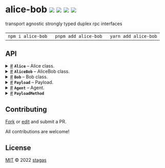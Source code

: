<h1>
alice-bob <a href="https://npmjs.org/package/alice-bob"><img src="https://img.shields.io/badge/npm-v2.0.0-F00.svg?colorA=000"/></a> <a href="src"><img src="https://img.shields.io/badge/loc-162-FFF.svg?colorA=000"/></a> <a href="https://cdn.jsdelivr.net/npm/alice-bob@2.0.0/dist/alice-bob.min.js"><img src="https://img.shields.io/badge/brotli-828b-333.svg?colorA=000"/></a> <a href="LICENSE"><img src="https://img.shields.io/badge/license-MIT-F0B.svg?colorA=000"/></a>
</h1>

<p></p>

transport agnostic strongly typed duplex rpc interfaces

<h4>
<table><tr><td title="Triple click to select and copy paste">
<code>npm i alice-bob </code>
</td><td title="Triple click to select and copy paste">
<code>pnpm add alice-bob </code>
</td><td title="Triple click to select and copy paste">
<code>yarn add alice-bob</code>
</td></tr></table>
</h4>

## API

<p>  <details id="Alice$114" title="Class" ><summary><span><a href="#Alice$114">#</a></span>  <code><strong>Alice</strong></code>     &ndash; Alice class.</summary>  <a href="src/alice-bob.ts#L292">src/alice-bob.ts#L292</a>  <ul>        <p>  <details id="constructor$115" title="Constructor" ><summary><span><a href="#constructor$115">#</a></span>  <code><strong>constructor</strong></code><em>(send, target)</em>     &ndash; Creates an instance of Alice.</summary>  <a href="src/alice-bob.ts#L297">src/alice-bob.ts#L297</a>  <ul>    <p>  <details id="new Alice$116" title="ConstructorSignature" ><summary><span><a href="#new Alice$116">#</a></span>  <code><strong>new Alice</strong></code><em>()</em>     &ndash; Creates an instance of Alice.</summary>    <ul><p><a href="#Alice$114">Alice</a>&lt;<a href="#A$117">A</a>, <a href="#B$118">B</a>&gt;</p>      <p>  <details id="send$119" title="Parameter" ><summary><span><a href="#send$119">#</a></span>  <code><strong>send</strong></code>    </summary>    <ul><p><a href="#PayloadMethod$6">PayloadMethod</a>&lt;<a href="#Agent$11">Agent</a>&lt;<a href="#A$117">A</a>, <a href="#B$118">B</a>&gt;&gt;</p>        </ul></details><details id="target$120" title="Parameter" ><summary><span><a href="#target$120">#</a></span>  <code><strong>target</strong></code>    </summary>    <ul><p><a href="#A$117">A</a></p>        </ul></details></p>  </ul></details></p>    </ul></details><details id="local$121" title="Property" ><summary><span><a href="#local$121">#</a></span>  <code><strong>local</strong></code>     &ndash; The local Agent.</summary>  <a href="src/alice-bob.ts#L95">src/alice-bob.ts#L95</a>  <ul><p>{<p>  <details id="debug$123" title="Property" ><summary><span><a href="#debug$123">#</a></span>  <code><strong>debug</strong></code>     &ndash; Whether or not to log debugging information.</summary>  <a href="src/alice-bob.ts#L32">src/alice-bob.ts#L32</a>  <ul><p>boolean</p>        </ul></details><details id="name$124" title="Property" ><summary><span><a href="#name$124">#</a></span>  <code><strong>name</strong></code>     &ndash; The name of the agent. Defaults to either 'alice' or 'bob' depending
on the constructor used, Alice or Bob.</summary>  <a href="src/alice-bob.ts#L38">src/alice-bob.ts#L38</a>  <ul><p>string</p>        </ul></details><details id="send$125" title="Property" ><summary><span><a href="#send$125">#</a></span>  <code><strong>send</strong></code>     &ndash; The send method overriden by the user to any transport.</summary>  <a href="src/alice-bob.ts#L43">src/alice-bob.ts#L43</a>  <ul><p><a href="#PayloadMethod$6">PayloadMethod</a>&lt;<a href="#Agent$11">Agent</a>&lt;<a href="#B$118">B</a>, <a href="#A$117">A</a>&gt;&gt;</p>        </ul></details><details id="deferredSend$126" title="Method" ><summary><span><a href="#deferredSend$126">#</a></span>  <code><strong>deferredSend</strong></code><em>()</em>     &ndash; Returns the send method. Used in contexts where it might
change between sessions, like browser refresh/hot/livereload.</summary>  <a href="src/alice-bob.ts#L49">src/alice-bob.ts#L49</a>  <ul>    <p>      <p><strong>deferredSend</strong><em>()</em>  &nbsp;=&gt;  <ul><a href="#PayloadMethod$6">PayloadMethod</a>&lt;<a href="#Agent$11">Agent</a>&lt;<a href="#B$37">B</a>, <a href="#A$36">A</a>&gt;&gt;</ul></p></p>    </ul></details><details id="deserializer$132" title="Method" ><summary><span><a href="#deserializer$132">#</a></span>  <code><strong>deserializer</strong></code><em>(data)</em>    </summary>  <a href="src/alice-bob.ts#L57">src/alice-bob.ts#L57</a>  <ul>    <p>    <details id="data$134" title="Parameter" ><summary><span><a href="#data$134">#</a></span>  <code><strong>data</strong></code>    </summary>    <ul><p>unknown</p>        </ul></details>  <p><strong>deserializer</strong><em>(data)</em>  &nbsp;=&gt;  <ul>any</ul></p></p>    </ul></details><details id="log$135" title="Method" ><summary><span><a href="#log$135">#</a></span>  <code><strong>log</strong></code><em>(args)</em>     &ndash; Overridable logging function. Defaults to <code>console.log()</code> and prepends <code>agent.name</code>.</summary>  <a href="src/alice-bob.ts#L63">src/alice-bob.ts#L63</a>  <ul>    <p>    <details id="args$137" title="Parameter" ><summary><span><a href="#args$137">#</a></span>  <code><strong>args</strong></code>    </summary>    <ul><p>unknown  []</p>        </ul></details>  <p><strong>log</strong><em>(args)</em>  &nbsp;=&gt;  <ul>void</ul></p></p>    </ul></details><details id="serializer$129" title="Method" ><summary><span><a href="#serializer$129">#</a></span>  <code><strong>serializer</strong></code><em>(data)</em>    </summary>  <a href="src/alice-bob.ts#L56">src/alice-bob.ts#L56</a>  <ul>    <p>    <details id="data$131" title="Parameter" ><summary><span><a href="#data$131">#</a></span>  <code><strong>data</strong></code>    </summary>    <ul><p>unknown</p>        </ul></details>  <p><strong>serializer</strong><em>(data)</em>  &nbsp;=&gt;  <ul>any</ul></p></p>    </ul></details></p>} &amp; <a href="#A$117">A</a> &amp; {<p>  <details id="target$147" title="Property" ><summary><span><a href="#target$147">#</a></span>  <code><strong>target</strong></code>    </summary>  <a href="src/alice-bob.ts#L95">src/alice-bob.ts#L95</a>  <ul><p><a href="#A$117">A</a></p>        </ul></details></p>}</p>        </ul></details><details id="remote$148" title="Property" ><summary><span><a href="#remote$148">#</a></span>  <code><strong>remote</strong></code>     &ndash; The remote Agent.</summary>  <a href="src/alice-bob.ts#L99">src/alice-bob.ts#L99</a>  <ul><p><a href="#Agent$11">Agent</a>&lt;<a href="#B$118">B</a>, <a href="#A$117">A</a>&gt;</p>        </ul></details><details id="agents$155" title="Method" ><summary><span><a href="#agents$155">#</a></span>  <code><strong>agents</strong></code><em>(local, remote)</em>     &ndash; Returns the agents tuple <code>[alice, bob]</code>.</summary>  <a href="src/alice-bob.ts#L276">src/alice-bob.ts#L276</a>  <ul>    <p>  <p>

Example:

```ts
const [alice, bob] = new Alice<Local, Remote>().agents()

// to enable debugging on local (alice)
const [alice, bob] = new Alice<Local, Remote>().agents({ debug: true })

// use different names:
const [alice, bob] = new Alice<Local, Remote>().agents(
  { name: 'server', debug: true },
  { name: 'client' }
)
```

</p>
  <details id="local$157" title="Parameter" ><summary><span><a href="#local$157">#</a></span>  <code><strong>local</strong></code>    </summary>    <ul><p><code>null</code> | <span>Partial</span>&lt;<a href="#Agent$11">Agent</a>&lt;<a href="#A$117">A</a>, <a href="#B$118">B</a>&gt;&gt;</p>        </ul></details><details id="remote$158" title="Parameter" ><summary><span><a href="#remote$158">#</a></span>  <code><strong>remote</strong></code>    </summary>    <ul><p><code>null</code> | <span>Partial</span>&lt;<a href="#Agent$11">Agent</a>&lt;<a href="#B$118">B</a>, <a href="#A$117">A</a>&gt;&gt;</p>        </ul></details>  <p><strong>agents</strong><em>(local, remote)</em>  &nbsp;=&gt;  <ul>[  {<p>  <details id="debug$160" title="Property" ><summary><span><a href="#debug$160">#</a></span>  <code><strong>debug</strong></code>     &ndash; Whether or not to log debugging information.</summary>  <a href="src/alice-bob.ts#L32">src/alice-bob.ts#L32</a>  <ul><p>boolean</p>        </ul></details><details id="name$161" title="Property" ><summary><span><a href="#name$161">#</a></span>  <code><strong>name</strong></code>     &ndash; The name of the agent. Defaults to either 'alice' or 'bob' depending
on the constructor used, Alice or Bob.</summary>  <a href="src/alice-bob.ts#L38">src/alice-bob.ts#L38</a>  <ul><p>string</p>        </ul></details><details id="send$162" title="Property" ><summary><span><a href="#send$162">#</a></span>  <code><strong>send</strong></code>     &ndash; The send method overriden by the user to any transport.</summary>  <a href="src/alice-bob.ts#L43">src/alice-bob.ts#L43</a>  <ul><p><a href="#PayloadMethod$6">PayloadMethod</a>&lt;<a href="#Agent$11">Agent</a>&lt;<a href="#B$118">B</a>, <a href="#A$117">A</a>&gt;&gt;</p>        </ul></details><details id="deferredSend$163" title="Method" ><summary><span><a href="#deferredSend$163">#</a></span>  <code><strong>deferredSend</strong></code><em>()</em>     &ndash; Returns the send method. Used in contexts where it might
change between sessions, like browser refresh/hot/livereload.</summary>  <a href="src/alice-bob.ts#L49">src/alice-bob.ts#L49</a>  <ul>    <p>      <p><strong>deferredSend</strong><em>()</em>  &nbsp;=&gt;  <ul><a href="#PayloadMethod$6">PayloadMethod</a>&lt;<a href="#Agent$11">Agent</a>&lt;<a href="#B$37">B</a>, <a href="#A$36">A</a>&gt;&gt;</ul></p></p>    </ul></details><details id="deserializer$169" title="Method" ><summary><span><a href="#deserializer$169">#</a></span>  <code><strong>deserializer</strong></code><em>(data)</em>    </summary>  <a href="src/alice-bob.ts#L57">src/alice-bob.ts#L57</a>  <ul>    <p>    <details id="data$171" title="Parameter" ><summary><span><a href="#data$171">#</a></span>  <code><strong>data</strong></code>    </summary>    <ul><p>unknown</p>        </ul></details>  <p><strong>deserializer</strong><em>(data)</em>  &nbsp;=&gt;  <ul>any</ul></p></p>    </ul></details><details id="log$172" title="Method" ><summary><span><a href="#log$172">#</a></span>  <code><strong>log</strong></code><em>(args)</em>     &ndash; Overridable logging function. Defaults to <code>console.log()</code> and prepends <code>agent.name</code>.</summary>  <a href="src/alice-bob.ts#L63">src/alice-bob.ts#L63</a>  <ul>    <p>    <details id="args$174" title="Parameter" ><summary><span><a href="#args$174">#</a></span>  <code><strong>args</strong></code>    </summary>    <ul><p>unknown  []</p>        </ul></details>  <p><strong>log</strong><em>(args)</em>  &nbsp;=&gt;  <ul>void</ul></p></p>    </ul></details><details id="serializer$166" title="Method" ><summary><span><a href="#serializer$166">#</a></span>  <code><strong>serializer</strong></code><em>(data)</em>    </summary>  <a href="src/alice-bob.ts#L56">src/alice-bob.ts#L56</a>  <ul>    <p>    <details id="data$168" title="Parameter" ><summary><span><a href="#data$168">#</a></span>  <code><strong>data</strong></code>    </summary>    <ul><p>unknown</p>        </ul></details>  <p><strong>serializer</strong><em>(data)</em>  &nbsp;=&gt;  <ul>any</ul></p></p>    </ul></details></p>} &amp; <a href="#A$117">A</a> &amp; {<p>  <details id="target$184" title="Property" ><summary><span><a href="#target$184">#</a></span>  <code><strong>target</strong></code>    </summary>  <a href="src/alice-bob.ts#L95">src/alice-bob.ts#L95</a>  <ul><p><a href="#A$117">A</a></p>        </ul></details></p>}, <a href="#Agent$11">Agent</a>&lt;<a href="#B$118">B</a>, <a href="#A$117">A</a>&gt;  ]</ul></p></p>    </ul></details><details id="deserializer$152" title="Method" ><summary><span><a href="#deserializer$152">#</a></span>  <code><strong>deserializer</strong></code><em>(data)</em>    </summary>  <a href="src/alice-bob.ts#L108">src/alice-bob.ts#L108</a>  <ul>    <p>    <details id="data$154" title="Parameter" ><summary><span><a href="#data$154">#</a></span>  <code><strong>data</strong></code>    </summary>    <ul><p>any</p>        </ul></details>  <p><strong>deserializer</strong><em>(data)</em>  &nbsp;=&gt;  <ul>any</ul></p></p>    </ul></details><details id="serializer$149" title="Method" ><summary><span><a href="#serializer$149">#</a></span>  <code><strong>serializer</strong></code><em>(data)</em>    </summary>  <a href="src/alice-bob.ts#L107">src/alice-bob.ts#L107</a>  <ul>    <p>    <details id="data$151" title="Parameter" ><summary><span><a href="#data$151">#</a></span>  <code><strong>data</strong></code>    </summary>    <ul><p>any</p>        </ul></details>  <p><strong>serializer</strong><em>(data)</em>  &nbsp;=&gt;  <ul>any</ul></p></p>    </ul></details></p></ul></details><details id="AliceBob$38" title="Class" ><summary><span><a href="#AliceBob$38">#</a></span>  <code><strong>AliceBob</strong></code>     &ndash; AliceBob class.</summary>  <a href="src/alice-bob.ts#L82">src/alice-bob.ts#L82</a>  <ul>        <p>  <details id="constructor$39" title="Constructor" ><summary><span><a href="#constructor$39">#</a></span>  <code><strong>constructor</strong></code><em>(send)</em>     &ndash; Creates an instance of AliceBob.</summary>  <a href="src/alice-bob.ts#L114">src/alice-bob.ts#L114</a>  <ul>    <p>  <details id="new AliceBob$40" title="ConstructorSignature" ><summary><span><a href="#new AliceBob$40">#</a></span>  <code><strong>new AliceBob</strong></code><em>()</em>     &ndash; Creates an instance of AliceBob.</summary>    <ul><p><a href="#AliceBob$38">AliceBob</a>&lt;<a href="#A$41">A</a>, <a href="#B$42">B</a>&gt;</p>      <p>  <details id="send$43" title="Parameter" ><summary><span><a href="#send$43">#</a></span>  <code><strong>send</strong></code>    </summary>    <ul><p><a href="#PayloadMethod$6">PayloadMethod</a>&lt;<a href="#Agent$11">Agent</a>&lt;<a href="#A$41">A</a>, <a href="#B$42">B</a>&gt;&gt;</p>        </ul></details></p>  </ul></details></p>    </ul></details><details id="local$46" title="Property" ><summary><span><a href="#local$46">#</a></span>  <code><strong>local</strong></code>     &ndash; The local Agent.</summary>  <a href="src/alice-bob.ts#L95">src/alice-bob.ts#L95</a>  <ul><p>{<p>  <details id="debug$48" title="Property" ><summary><span><a href="#debug$48">#</a></span>  <code><strong>debug</strong></code>     &ndash; Whether or not to log debugging information.</summary>  <a href="src/alice-bob.ts#L32">src/alice-bob.ts#L32</a>  <ul><p>boolean</p>        </ul></details><details id="name$49" title="Property" ><summary><span><a href="#name$49">#</a></span>  <code><strong>name</strong></code>     &ndash; The name of the agent. Defaults to either 'alice' or 'bob' depending
on the constructor used, Alice or Bob.</summary>  <a href="src/alice-bob.ts#L38">src/alice-bob.ts#L38</a>  <ul><p>string</p>        </ul></details><details id="send$50" title="Property" ><summary><span><a href="#send$50">#</a></span>  <code><strong>send</strong></code>     &ndash; The send method overriden by the user to any transport.</summary>  <a href="src/alice-bob.ts#L43">src/alice-bob.ts#L43</a>  <ul><p><a href="#PayloadMethod$6">PayloadMethod</a>&lt;<a href="#Agent$11">Agent</a>&lt;<a href="#B$42">B</a>, <a href="#A$41">A</a>&gt;&gt;</p>        </ul></details><details id="deferredSend$51" title="Method" ><summary><span><a href="#deferredSend$51">#</a></span>  <code><strong>deferredSend</strong></code><em>()</em>     &ndash; Returns the send method. Used in contexts where it might
change between sessions, like browser refresh/hot/livereload.</summary>  <a href="src/alice-bob.ts#L49">src/alice-bob.ts#L49</a>  <ul>    <p>      <p><strong>deferredSend</strong><em>()</em>  &nbsp;=&gt;  <ul><a href="#PayloadMethod$6">PayloadMethod</a>&lt;<a href="#Agent$11">Agent</a>&lt;<a href="#B$37">B</a>, <a href="#A$36">A</a>&gt;&gt;</ul></p></p>    </ul></details><details id="deserializer$57" title="Method" ><summary><span><a href="#deserializer$57">#</a></span>  <code><strong>deserializer</strong></code><em>(data)</em>    </summary>  <a href="src/alice-bob.ts#L57">src/alice-bob.ts#L57</a>  <ul>    <p>    <details id="data$59" title="Parameter" ><summary><span><a href="#data$59">#</a></span>  <code><strong>data</strong></code>    </summary>    <ul><p>unknown</p>        </ul></details>  <p><strong>deserializer</strong><em>(data)</em>  &nbsp;=&gt;  <ul>any</ul></p></p>    </ul></details><details id="log$60" title="Method" ><summary><span><a href="#log$60">#</a></span>  <code><strong>log</strong></code><em>(args)</em>     &ndash; Overridable logging function. Defaults to <code>console.log()</code> and prepends <code>agent.name</code>.</summary>  <a href="src/alice-bob.ts#L63">src/alice-bob.ts#L63</a>  <ul>    <p>    <details id="args$62" title="Parameter" ><summary><span><a href="#args$62">#</a></span>  <code><strong>args</strong></code>    </summary>    <ul><p>unknown  []</p>        </ul></details>  <p><strong>log</strong><em>(args)</em>  &nbsp;=&gt;  <ul>void</ul></p></p>    </ul></details><details id="serializer$54" title="Method" ><summary><span><a href="#serializer$54">#</a></span>  <code><strong>serializer</strong></code><em>(data)</em>    </summary>  <a href="src/alice-bob.ts#L56">src/alice-bob.ts#L56</a>  <ul>    <p>    <details id="data$56" title="Parameter" ><summary><span><a href="#data$56">#</a></span>  <code><strong>data</strong></code>    </summary>    <ul><p>unknown</p>        </ul></details>  <p><strong>serializer</strong><em>(data)</em>  &nbsp;=&gt;  <ul>any</ul></p></p>    </ul></details></p>} &amp; <a href="#A$41">A</a> &amp; {<p>  <details id="target$72" title="Property" ><summary><span><a href="#target$72">#</a></span>  <code><strong>target</strong></code>    </summary>  <a href="src/alice-bob.ts#L95">src/alice-bob.ts#L95</a>  <ul><p><a href="#A$41">A</a></p>        </ul></details></p>}</p>        </ul></details><details id="remote$73" title="Property" ><summary><span><a href="#remote$73">#</a></span>  <code><strong>remote</strong></code>     &ndash; The remote Agent.</summary>  <a href="src/alice-bob.ts#L99">src/alice-bob.ts#L99</a>  <ul><p><a href="#Agent$11">Agent</a>&lt;<a href="#B$42">B</a>, <a href="#A$41">A</a>&gt;</p>        </ul></details><details id="agents$82" title="Method" ><summary><span><a href="#agents$82">#</a></span>  <code><strong>agents</strong></code><em>(local, remote)</em>     &ndash; Returns the agents tuple <code>[alice, bob]</code>.</summary>  <a href="src/alice-bob.ts#L276">src/alice-bob.ts#L276</a>  <ul>    <p>  <p>

Example:

```ts
const [alice, bob] = new Alice<Local, Remote>().agents()

// to enable debugging on local (alice)
const [alice, bob] = new Alice<Local, Remote>().agents({ debug: true })

// use different names:
const [alice, bob] = new Alice<Local, Remote>().agents(
  { name: 'server', debug: true },
  { name: 'client' }
)
```

</p>
  <details id="local$84" title="Parameter" ><summary><span><a href="#local$84">#</a></span>  <code><strong>local</strong></code>    </summary>    <ul><p><code>null</code> | <span>Partial</span>&lt;<a href="#Agent$11">Agent</a>&lt;<a href="#A$41">A</a>, <a href="#B$42">B</a>&gt;&gt;</p>        </ul></details><details id="remote$85" title="Parameter" ><summary><span><a href="#remote$85">#</a></span>  <code><strong>remote</strong></code>    </summary>    <ul><p><code>null</code> | <span>Partial</span>&lt;<a href="#Agent$11">Agent</a>&lt;<a href="#B$42">B</a>, <a href="#A$41">A</a>&gt;&gt;</p>        </ul></details>  <p><strong>agents</strong><em>(local, remote)</em>  &nbsp;=&gt;  <ul>[  {<p>  <details id="debug$87" title="Property" ><summary><span><a href="#debug$87">#</a></span>  <code><strong>debug</strong></code>     &ndash; Whether or not to log debugging information.</summary>  <a href="src/alice-bob.ts#L32">src/alice-bob.ts#L32</a>  <ul><p>boolean</p>        </ul></details><details id="name$88" title="Property" ><summary><span><a href="#name$88">#</a></span>  <code><strong>name</strong></code>     &ndash; The name of the agent. Defaults to either 'alice' or 'bob' depending
on the constructor used, Alice or Bob.</summary>  <a href="src/alice-bob.ts#L38">src/alice-bob.ts#L38</a>  <ul><p>string</p>        </ul></details><details id="send$89" title="Property" ><summary><span><a href="#send$89">#</a></span>  <code><strong>send</strong></code>     &ndash; The send method overriden by the user to any transport.</summary>  <a href="src/alice-bob.ts#L43">src/alice-bob.ts#L43</a>  <ul><p><a href="#PayloadMethod$6">PayloadMethod</a>&lt;<a href="#Agent$11">Agent</a>&lt;<a href="#B$42">B</a>, <a href="#A$41">A</a>&gt;&gt;</p>        </ul></details><details id="deferredSend$90" title="Method" ><summary><span><a href="#deferredSend$90">#</a></span>  <code><strong>deferredSend</strong></code><em>()</em>     &ndash; Returns the send method. Used in contexts where it might
change between sessions, like browser refresh/hot/livereload.</summary>  <a href="src/alice-bob.ts#L49">src/alice-bob.ts#L49</a>  <ul>    <p>      <p><strong>deferredSend</strong><em>()</em>  &nbsp;=&gt;  <ul><a href="#PayloadMethod$6">PayloadMethod</a>&lt;<a href="#Agent$11">Agent</a>&lt;<a href="#B$37">B</a>, <a href="#A$36">A</a>&gt;&gt;</ul></p></p>    </ul></details><details id="deserializer$96" title="Method" ><summary><span><a href="#deserializer$96">#</a></span>  <code><strong>deserializer</strong></code><em>(data)</em>    </summary>  <a href="src/alice-bob.ts#L57">src/alice-bob.ts#L57</a>  <ul>    <p>    <details id="data$98" title="Parameter" ><summary><span><a href="#data$98">#</a></span>  <code><strong>data</strong></code>    </summary>    <ul><p>unknown</p>        </ul></details>  <p><strong>deserializer</strong><em>(data)</em>  &nbsp;=&gt;  <ul>any</ul></p></p>    </ul></details><details id="log$99" title="Method" ><summary><span><a href="#log$99">#</a></span>  <code><strong>log</strong></code><em>(args)</em>     &ndash; Overridable logging function. Defaults to <code>console.log()</code> and prepends <code>agent.name</code>.</summary>  <a href="src/alice-bob.ts#L63">src/alice-bob.ts#L63</a>  <ul>    <p>    <details id="args$101" title="Parameter" ><summary><span><a href="#args$101">#</a></span>  <code><strong>args</strong></code>    </summary>    <ul><p>unknown  []</p>        </ul></details>  <p><strong>log</strong><em>(args)</em>  &nbsp;=&gt;  <ul>void</ul></p></p>    </ul></details><details id="serializer$93" title="Method" ><summary><span><a href="#serializer$93">#</a></span>  <code><strong>serializer</strong></code><em>(data)</em>    </summary>  <a href="src/alice-bob.ts#L56">src/alice-bob.ts#L56</a>  <ul>    <p>    <details id="data$95" title="Parameter" ><summary><span><a href="#data$95">#</a></span>  <code><strong>data</strong></code>    </summary>    <ul><p>unknown</p>        </ul></details>  <p><strong>serializer</strong><em>(data)</em>  &nbsp;=&gt;  <ul>any</ul></p></p>    </ul></details></p>} &amp; <a href="#A$41">A</a> &amp; {<p>  <details id="target$111" title="Property" ><summary><span><a href="#target$111">#</a></span>  <code><strong>target</strong></code>    </summary>  <a href="src/alice-bob.ts#L95">src/alice-bob.ts#L95</a>  <ul><p><a href="#A$41">A</a></p>        </ul></details></p>}, <a href="#Agent$11">Agent</a>&lt;<a href="#B$42">B</a>, <a href="#A$41">A</a>&gt;  ]</ul></p></p>    </ul></details><details id="deserializer$79" title="Method" ><summary><span><a href="#deserializer$79">#</a></span>  <code><strong>deserializer</strong></code><em>(data)</em>    </summary>  <a href="src/alice-bob.ts#L108">src/alice-bob.ts#L108</a>  <ul>    <p>    <details id="data$81" title="Parameter" ><summary><span><a href="#data$81">#</a></span>  <code><strong>data</strong></code>    </summary>    <ul><p>any</p>        </ul></details>  <p><strong>deserializer</strong><em>(data)</em>  &nbsp;=&gt;  <ul>any</ul></p></p>    </ul></details><details id="serializer$76" title="Method" ><summary><span><a href="#serializer$76">#</a></span>  <code><strong>serializer</strong></code><em>(data)</em>    </summary>  <a href="src/alice-bob.ts#L107">src/alice-bob.ts#L107</a>  <ul>    <p>    <details id="data$78" title="Parameter" ><summary><span><a href="#data$78">#</a></span>  <code><strong>data</strong></code>    </summary>    <ul><p>any</p>        </ul></details>  <p><strong>serializer</strong><em>(data)</em>  &nbsp;=&gt;  <ul>any</ul></p></p>    </ul></details></p></ul></details><details id="Bob$187" title="Class" ><summary><span><a href="#Bob$187">#</a></span>  <code><strong>Bob</strong></code>     &ndash; Bob class.</summary>  <a href="src/alice-bob.ts#L313">src/alice-bob.ts#L313</a>  <ul>        <p>  <details id="constructor$188" title="Constructor" ><summary><span><a href="#constructor$188">#</a></span>  <code><strong>constructor</strong></code><em>(send, target)</em>     &ndash; Creates an instance of Bob.</summary>  <a href="src/alice-bob.ts#L318">src/alice-bob.ts#L318</a>  <ul>    <p>  <details id="new Bob$189" title="ConstructorSignature" ><summary><span><a href="#new Bob$189">#</a></span>  <code><strong>new Bob</strong></code><em>()</em>     &ndash; Creates an instance of Bob.</summary>    <ul><p><a href="#Bob$187">Bob</a>&lt;<a href="#A$190">A</a>, <a href="#B$191">B</a>&gt;</p>      <p>  <details id="send$192" title="Parameter" ><summary><span><a href="#send$192">#</a></span>  <code><strong>send</strong></code>    </summary>    <ul><p><a href="#PayloadMethod$6">PayloadMethod</a>&lt;<a href="#Agent$11">Agent</a>&lt;<a href="#A$190">A</a>, <a href="#B$191">B</a>&gt;&gt;</p>        </ul></details><details id="target$193" title="Parameter" ><summary><span><a href="#target$193">#</a></span>  <code><strong>target</strong></code>    </summary>    <ul><p><a href="#A$190">A</a></p>        </ul></details></p>  </ul></details></p>    </ul></details><details id="local$194" title="Property" ><summary><span><a href="#local$194">#</a></span>  <code><strong>local</strong></code>     &ndash; The local Agent.</summary>  <a href="src/alice-bob.ts#L95">src/alice-bob.ts#L95</a>  <ul><p>{<p>  <details id="debug$196" title="Property" ><summary><span><a href="#debug$196">#</a></span>  <code><strong>debug</strong></code>     &ndash; Whether or not to log debugging information.</summary>  <a href="src/alice-bob.ts#L32">src/alice-bob.ts#L32</a>  <ul><p>boolean</p>        </ul></details><details id="name$197" title="Property" ><summary><span><a href="#name$197">#</a></span>  <code><strong>name</strong></code>     &ndash; The name of the agent. Defaults to either 'alice' or 'bob' depending
on the constructor used, Alice or Bob.</summary>  <a href="src/alice-bob.ts#L38">src/alice-bob.ts#L38</a>  <ul><p>string</p>        </ul></details><details id="send$198" title="Property" ><summary><span><a href="#send$198">#</a></span>  <code><strong>send</strong></code>     &ndash; The send method overriden by the user to any transport.</summary>  <a href="src/alice-bob.ts#L43">src/alice-bob.ts#L43</a>  <ul><p><a href="#PayloadMethod$6">PayloadMethod</a>&lt;<a href="#Agent$11">Agent</a>&lt;<a href="#B$191">B</a>, <a href="#A$190">A</a>&gt;&gt;</p>        </ul></details><details id="deferredSend$199" title="Method" ><summary><span><a href="#deferredSend$199">#</a></span>  <code><strong>deferredSend</strong></code><em>()</em>     &ndash; Returns the send method. Used in contexts where it might
change between sessions, like browser refresh/hot/livereload.</summary>  <a href="src/alice-bob.ts#L49">src/alice-bob.ts#L49</a>  <ul>    <p>      <p><strong>deferredSend</strong><em>()</em>  &nbsp;=&gt;  <ul><a href="#PayloadMethod$6">PayloadMethod</a>&lt;<a href="#Agent$11">Agent</a>&lt;<a href="#B$37">B</a>, <a href="#A$36">A</a>&gt;&gt;</ul></p></p>    </ul></details><details id="deserializer$205" title="Method" ><summary><span><a href="#deserializer$205">#</a></span>  <code><strong>deserializer</strong></code><em>(data)</em>    </summary>  <a href="src/alice-bob.ts#L57">src/alice-bob.ts#L57</a>  <ul>    <p>    <details id="data$207" title="Parameter" ><summary><span><a href="#data$207">#</a></span>  <code><strong>data</strong></code>    </summary>    <ul><p>unknown</p>        </ul></details>  <p><strong>deserializer</strong><em>(data)</em>  &nbsp;=&gt;  <ul>any</ul></p></p>    </ul></details><details id="log$208" title="Method" ><summary><span><a href="#log$208">#</a></span>  <code><strong>log</strong></code><em>(args)</em>     &ndash; Overridable logging function. Defaults to <code>console.log()</code> and prepends <code>agent.name</code>.</summary>  <a href="src/alice-bob.ts#L63">src/alice-bob.ts#L63</a>  <ul>    <p>    <details id="args$210" title="Parameter" ><summary><span><a href="#args$210">#</a></span>  <code><strong>args</strong></code>    </summary>    <ul><p>unknown  []</p>        </ul></details>  <p><strong>log</strong><em>(args)</em>  &nbsp;=&gt;  <ul>void</ul></p></p>    </ul></details><details id="serializer$202" title="Method" ><summary><span><a href="#serializer$202">#</a></span>  <code><strong>serializer</strong></code><em>(data)</em>    </summary>  <a href="src/alice-bob.ts#L56">src/alice-bob.ts#L56</a>  <ul>    <p>    <details id="data$204" title="Parameter" ><summary><span><a href="#data$204">#</a></span>  <code><strong>data</strong></code>    </summary>    <ul><p>unknown</p>        </ul></details>  <p><strong>serializer</strong><em>(data)</em>  &nbsp;=&gt;  <ul>any</ul></p></p>    </ul></details></p>} &amp; <a href="#A$190">A</a> &amp; {<p>  <details id="target$220" title="Property" ><summary><span><a href="#target$220">#</a></span>  <code><strong>target</strong></code>    </summary>  <a href="src/alice-bob.ts#L95">src/alice-bob.ts#L95</a>  <ul><p><a href="#A$190">A</a></p>        </ul></details></p>}</p>        </ul></details><details id="remote$221" title="Property" ><summary><span><a href="#remote$221">#</a></span>  <code><strong>remote</strong></code>     &ndash; The remote Agent.</summary>  <a href="src/alice-bob.ts#L99">src/alice-bob.ts#L99</a>  <ul><p><a href="#Agent$11">Agent</a>&lt;<a href="#B$191">B</a>, <a href="#A$190">A</a>&gt;</p>        </ul></details><details id="agents$228" title="Method" ><summary><span><a href="#agents$228">#</a></span>  <code><strong>agents</strong></code><em>(local, remote)</em>     &ndash; Returns the agents tuple <code>[alice, bob]</code>.</summary>  <a href="src/alice-bob.ts#L276">src/alice-bob.ts#L276</a>  <ul>    <p>  <p>

Example:

```ts
const [alice, bob] = new Alice<Local, Remote>().agents()

// to enable debugging on local (alice)
const [alice, bob] = new Alice<Local, Remote>().agents({ debug: true })

// use different names:
const [alice, bob] = new Alice<Local, Remote>().agents(
  { name: 'server', debug: true },
  { name: 'client' }
)
```

</p>
  <details id="local$230" title="Parameter" ><summary><span><a href="#local$230">#</a></span>  <code><strong>local</strong></code>    </summary>    <ul><p><code>null</code> | <span>Partial</span>&lt;<a href="#Agent$11">Agent</a>&lt;<a href="#A$190">A</a>, <a href="#B$191">B</a>&gt;&gt;</p>        </ul></details><details id="remote$231" title="Parameter" ><summary><span><a href="#remote$231">#</a></span>  <code><strong>remote</strong></code>    </summary>    <ul><p><code>null</code> | <span>Partial</span>&lt;<a href="#Agent$11">Agent</a>&lt;<a href="#B$191">B</a>, <a href="#A$190">A</a>&gt;&gt;</p>        </ul></details>  <p><strong>agents</strong><em>(local, remote)</em>  &nbsp;=&gt;  <ul>[  {<p>  <details id="debug$233" title="Property" ><summary><span><a href="#debug$233">#</a></span>  <code><strong>debug</strong></code>     &ndash; Whether or not to log debugging information.</summary>  <a href="src/alice-bob.ts#L32">src/alice-bob.ts#L32</a>  <ul><p>boolean</p>        </ul></details><details id="name$234" title="Property" ><summary><span><a href="#name$234">#</a></span>  <code><strong>name</strong></code>     &ndash; The name of the agent. Defaults to either 'alice' or 'bob' depending
on the constructor used, Alice or Bob.</summary>  <a href="src/alice-bob.ts#L38">src/alice-bob.ts#L38</a>  <ul><p>string</p>        </ul></details><details id="send$235" title="Property" ><summary><span><a href="#send$235">#</a></span>  <code><strong>send</strong></code>     &ndash; The send method overriden by the user to any transport.</summary>  <a href="src/alice-bob.ts#L43">src/alice-bob.ts#L43</a>  <ul><p><a href="#PayloadMethod$6">PayloadMethod</a>&lt;<a href="#Agent$11">Agent</a>&lt;<a href="#B$191">B</a>, <a href="#A$190">A</a>&gt;&gt;</p>        </ul></details><details id="deferredSend$236" title="Method" ><summary><span><a href="#deferredSend$236">#</a></span>  <code><strong>deferredSend</strong></code><em>()</em>     &ndash; Returns the send method. Used in contexts where it might
change between sessions, like browser refresh/hot/livereload.</summary>  <a href="src/alice-bob.ts#L49">src/alice-bob.ts#L49</a>  <ul>    <p>      <p><strong>deferredSend</strong><em>()</em>  &nbsp;=&gt;  <ul><a href="#PayloadMethod$6">PayloadMethod</a>&lt;<a href="#Agent$11">Agent</a>&lt;<a href="#B$37">B</a>, <a href="#A$36">A</a>&gt;&gt;</ul></p></p>    </ul></details><details id="deserializer$242" title="Method" ><summary><span><a href="#deserializer$242">#</a></span>  <code><strong>deserializer</strong></code><em>(data)</em>    </summary>  <a href="src/alice-bob.ts#L57">src/alice-bob.ts#L57</a>  <ul>    <p>    <details id="data$244" title="Parameter" ><summary><span><a href="#data$244">#</a></span>  <code><strong>data</strong></code>    </summary>    <ul><p>unknown</p>        </ul></details>  <p><strong>deserializer</strong><em>(data)</em>  &nbsp;=&gt;  <ul>any</ul></p></p>    </ul></details><details id="log$245" title="Method" ><summary><span><a href="#log$245">#</a></span>  <code><strong>log</strong></code><em>(args)</em>     &ndash; Overridable logging function. Defaults to <code>console.log()</code> and prepends <code>agent.name</code>.</summary>  <a href="src/alice-bob.ts#L63">src/alice-bob.ts#L63</a>  <ul>    <p>    <details id="args$247" title="Parameter" ><summary><span><a href="#args$247">#</a></span>  <code><strong>args</strong></code>    </summary>    <ul><p>unknown  []</p>        </ul></details>  <p><strong>log</strong><em>(args)</em>  &nbsp;=&gt;  <ul>void</ul></p></p>    </ul></details><details id="serializer$239" title="Method" ><summary><span><a href="#serializer$239">#</a></span>  <code><strong>serializer</strong></code><em>(data)</em>    </summary>  <a href="src/alice-bob.ts#L56">src/alice-bob.ts#L56</a>  <ul>    <p>    <details id="data$241" title="Parameter" ><summary><span><a href="#data$241">#</a></span>  <code><strong>data</strong></code>    </summary>    <ul><p>unknown</p>        </ul></details>  <p><strong>serializer</strong><em>(data)</em>  &nbsp;=&gt;  <ul>any</ul></p></p>    </ul></details></p>} &amp; <a href="#A$190">A</a> &amp; {<p>  <details id="target$257" title="Property" ><summary><span><a href="#target$257">#</a></span>  <code><strong>target</strong></code>    </summary>  <a href="src/alice-bob.ts#L95">src/alice-bob.ts#L95</a>  <ul><p><a href="#A$190">A</a></p>        </ul></details></p>}, <a href="#Agent$11">Agent</a>&lt;<a href="#B$191">B</a>, <a href="#A$190">A</a>&gt;  ]</ul></p></p>    </ul></details><details id="deserializer$225" title="Method" ><summary><span><a href="#deserializer$225">#</a></span>  <code><strong>deserializer</strong></code><em>(data)</em>    </summary>  <a href="src/alice-bob.ts#L108">src/alice-bob.ts#L108</a>  <ul>    <p>    <details id="data$227" title="Parameter" ><summary><span><a href="#data$227">#</a></span>  <code><strong>data</strong></code>    </summary>    <ul><p>any</p>        </ul></details>  <p><strong>deserializer</strong><em>(data)</em>  &nbsp;=&gt;  <ul>any</ul></p></p>    </ul></details><details id="serializer$222" title="Method" ><summary><span><a href="#serializer$222">#</a></span>  <code><strong>serializer</strong></code><em>(data)</em>    </summary>  <a href="src/alice-bob.ts#L107">src/alice-bob.ts#L107</a>  <ul>    <p>    <details id="data$224" title="Parameter" ><summary><span><a href="#data$224">#</a></span>  <code><strong>data</strong></code>    </summary>    <ul><p>any</p>        </ul></details>  <p><strong>serializer</strong><em>(data)</em>  &nbsp;=&gt;  <ul>any</ul></p></p>    </ul></details></p></ul></details><details id="Payload$1" title="Interface" ><summary><span><a href="#Payload$1">#</a></span>  <code><strong>Payload</strong></code>     &ndash; Payload.</summary>  <a href="src/alice-bob.ts#L6">src/alice-bob.ts#L6</a>  <ul>        <p>  <details id="args$4" title="Property" ><summary><span><a href="#args$4">#</a></span>  <code><strong>args</strong></code>     &ndash; The arguments passed to the method.</summary>  <a href="src/alice-bob.ts#L18">src/alice-bob.ts#L18</a>  <ul><p>unknown  []</p>        </ul></details><details id="id$2" title="Property" ><summary><span><a href="#id$2">#</a></span>  <code><strong>id</strong></code>     &ndash; Payload id.</summary>  <a href="src/alice-bob.ts#L10">src/alice-bob.ts#L10</a>  <ul><p>number</p>        </ul></details><details id="method$3" title="Property" ><summary><span><a href="#method$3">#</a></span>  <code><strong>method</strong></code>     &ndash; Method to call.</summary>  <a href="src/alice-bob.ts#L14">src/alice-bob.ts#L14</a>  <ul><p>keyof     <a href="#T$5">T</a></p>        </ul></details></p></ul></details><details id="Agent$11" title="TypeAlias" ><summary><span><a href="#Agent$11">#</a></span>  <code><strong>Agent</strong></code>     &ndash; Agent.</summary>  <a href="src/alice-bob.ts#L28">src/alice-bob.ts#L28</a>  <ul><p>{<p>  <details id="debug$13" title="Property" ><summary><span><a href="#debug$13">#</a></span>  <code><strong>debug</strong></code>     &ndash; Whether or not to log debugging information.</summary>  <a href="src/alice-bob.ts#L32">src/alice-bob.ts#L32</a>  <ul><p>boolean</p>        </ul></details><details id="name$14" title="Property" ><summary><span><a href="#name$14">#</a></span>  <code><strong>name</strong></code>     &ndash; The name of the agent. Defaults to either 'alice' or 'bob' depending
on the constructor used, Alice or Bob.</summary>  <a href="src/alice-bob.ts#L38">src/alice-bob.ts#L38</a>  <ul><p>string</p>        </ul></details><details id="send$15" title="Property" ><summary><span><a href="#send$15">#</a></span>  <code><strong>send</strong></code>     &ndash; The send method overriden by the user to any transport.</summary>  <a href="src/alice-bob.ts#L43">src/alice-bob.ts#L43</a>  <ul><p><a href="#PayloadMethod$6">PayloadMethod</a>&lt;<a href="#Agent$11">Agent</a>&lt;<a href="#B$37">B</a>, <a href="#A$36">A</a>&gt;&gt;</p>        </ul></details><details id="deferredSend$16" title="Method" ><summary><span><a href="#deferredSend$16">#</a></span>  <code><strong>deferredSend</strong></code><em>()</em>     &ndash; Returns the send method. Used in contexts where it might
change between sessions, like browser refresh/hot/livereload.</summary>  <a href="src/alice-bob.ts#L49">src/alice-bob.ts#L49</a>  <ul>    <p>      <p><strong>deferredSend</strong><em>()</em>  &nbsp;=&gt;  <ul><a href="#PayloadMethod$6">PayloadMethod</a>&lt;<a href="#Agent$11">Agent</a>&lt;<a href="#B$37">B</a>, <a href="#A$36">A</a>&gt;&gt;</ul></p></p>    </ul></details><details id="deserializer$22" title="Method" ><summary><span><a href="#deserializer$22">#</a></span>  <code><strong>deserializer</strong></code><em>(data)</em>    </summary>  <a href="src/alice-bob.ts#L57">src/alice-bob.ts#L57</a>  <ul>    <p>    <details id="data$24" title="Parameter" ><summary><span><a href="#data$24">#</a></span>  <code><strong>data</strong></code>    </summary>    <ul><p>unknown</p>        </ul></details>  <p><strong>deserializer</strong><em>(data)</em>  &nbsp;=&gt;  <ul>any</ul></p></p>    </ul></details><details id="log$25" title="Method" ><summary><span><a href="#log$25">#</a></span>  <code><strong>log</strong></code><em>(args)</em>     &ndash; Overridable logging function. Defaults to <code>console.log()</code> and prepends <code>agent.name</code>.</summary>  <a href="src/alice-bob.ts#L63">src/alice-bob.ts#L63</a>  <ul>    <p>    <details id="args$27" title="Parameter" ><summary><span><a href="#args$27">#</a></span>  <code><strong>args</strong></code>    </summary>    <ul><p>unknown  []</p>        </ul></details>  <p><strong>log</strong><em>(args)</em>  &nbsp;=&gt;  <ul>void</ul></p></p>    </ul></details><details id="serializer$19" title="Method" ><summary><span><a href="#serializer$19">#</a></span>  <code><strong>serializer</strong></code><em>(data)</em>    </summary>  <a href="src/alice-bob.ts#L56">src/alice-bob.ts#L56</a>  <ul>    <p>    <details id="data$21" title="Parameter" ><summary><span><a href="#data$21">#</a></span>  <code><strong>data</strong></code>    </summary>    <ul><p>unknown</p>        </ul></details>  <p><strong>serializer</strong><em>(data)</em>  &nbsp;=&gt;  <ul>any</ul></p></p>    </ul></details></p>} &amp; <a href="#A$36">A</a></p>        </ul></details><details id="PayloadMethod$6" title="TypeAlias" ><summary><span><a href="#PayloadMethod$6">#</a></span>  <code><strong>PayloadMethod</strong></code>    </summary>  <a href="src/alice-bob.ts#L21">src/alice-bob.ts#L21</a>  <ul><p><details id="__type$7" title="Function" ><summary><span><a href="#__type$7">#</a></span>  <em>(payload)</em>    </summary>    <ul>    <p>    <details id="payload$9" title="Parameter" ><summary><span><a href="#payload$9">#</a></span>  <code><strong>payload</strong></code>    </summary>    <ul><p><a href="#Payload$1">Payload</a>&lt;<a href="#T$10">T</a>&gt;</p>        </ul></details>  <p><strong></strong><em>(payload)</em>  &nbsp;=&gt;  <ul><span>Promise</span>&lt;unknown&gt; | unknown</ul></p></p>    </ul></details></p>        </ul></details></p>

## Contributing

[Fork](https://github.com/stagas/alice-bob/fork) or [edit](https://github.dev/stagas/alice-bob) and submit a PR.

All contributions are welcome!

## License

<a href="LICENSE">MIT</a> &copy; 2022 [stagas](https://github.com/stagas)
